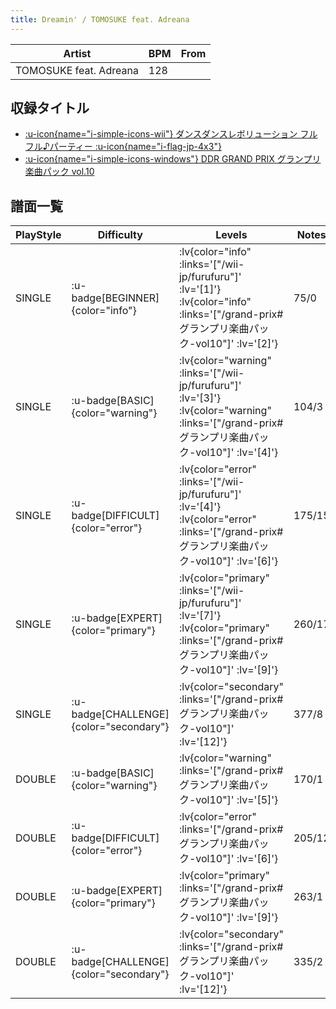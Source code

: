 ```yaml
---
title: Dreamin' / TOMOSUKE feat. Adreana
---
```


|Artist|BPM|From|
|------|---|----|
|TOMOSUKE feat. Adreana|128||

## 収録タイトル

- [ :u-icon{name="i-simple-icons-wii"} ダンスダンスレボリューション フルフル♪パーティー :u-icon{name="i-flag-jp-4x3"} ](/wii-jp/furufuru)
- [ :u-icon{name="i-simple-icons-windows"} DDR GRAND PRIX グランプリ楽曲パック vol.10](/grand-prix#グランプリ楽曲パック-vol10)

## 譜面一覧

|PlayStyle|Difficulty|Levels|Notes|Movie|
|---------|----------|------|-----|-----|
|SINGLE| :u-badge[BEGINNER]{color="info"} | :lv{color="info" :links='["/wii-jp/furufuru"]' :lv='[1]'}  :lv{color="info" :links='["/grand-prix#グランプリ楽曲パック-vol10"]' :lv='[2]'} |75/0||
|SINGLE| :u-badge[BASIC]{color="warning"} | :lv{color="warning" :links='["/wii-jp/furufuru"]' :lv='[3]'}  :lv{color="warning" :links='["/grand-prix#グランプリ楽曲パック-vol10"]' :lv='[4]'} |104/3||
|SINGLE| :u-badge[DIFFICULT]{color="error"} | :lv{color="error" :links='["/wii-jp/furufuru"]' :lv='[4]'}  :lv{color="error" :links='["/grand-prix#グランプリ楽曲パック-vol10"]' :lv='[6]'} |175/15||
|SINGLE| :u-badge[EXPERT]{color="primary"} | :lv{color="primary" :links='["/wii-jp/furufuru"]' :lv='[7]'}  :lv{color="primary" :links='["/grand-prix#グランプリ楽曲パック-vol10"]' :lv='[9]'} |260/17||
|SINGLE| :u-badge[CHALLENGE]{color="secondary"} | :lv{color="secondary" :links='["/grand-prix#グランプリ楽曲パック-vol10"]' :lv='[12]'} |377/8||
|DOUBLE| :u-badge[BASIC]{color="warning"} | :lv{color="warning" :links='["/grand-prix#グランプリ楽曲パック-vol10"]' :lv='[5]'} |170/1||
|DOUBLE| :u-badge[DIFFICULT]{color="error"} | :lv{color="error" :links='["/grand-prix#グランプリ楽曲パック-vol10"]' :lv='[6]'} |205/12||
|DOUBLE| :u-badge[EXPERT]{color="primary"} | :lv{color="primary" :links='["/grand-prix#グランプリ楽曲パック-vol10"]' :lv='[9]'} |263/1||
|DOUBLE| :u-badge[CHALLENGE]{color="secondary"} | :lv{color="secondary" :links='["/grand-prix#グランプリ楽曲パック-vol10"]' :lv='[12]'} |335/2||
